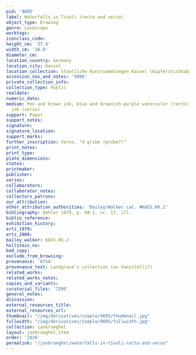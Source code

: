 ```yaml
---
pid: '9695'
label: Waterfalls in Tivoli (recto and verso)
object_type: Drawing
genre: Landscape
worktags:
iconclass_code:
height_cm: '37.4'
width_cm: '26.8'
diameter_cm:
location_country: Germany
location_city: Kassel
location_collection: Staatliche Kunstsammlungen Kassel (Kupferstichkabinett)
accession_nos_and_notes: '5096'
private_collection_info:
collection_type: Public
realdate:
numeric_date:
medium: Pen and brown ink, blue and brownish-purple watercolor (recto); pen and brown
  ink (verso)
support: Paper
support_notes:
signature:
signature_location:
support_marks:
further_inscription: Verso, "4 gribe (grobe?)"
print_notes:
print_type:
plate_dimensions:
states:
printmaker:
publisher:
series:
collaborators:
collaborator_notes:
collectors_patrons:
our_attribution:
other_attribution_authorities: 'Bailey/Walker cat. #KASS.KK.2'
bibliography: Oehler 1979, p. 60-1, nr. 17, ill.
biblio_reference:
exhibition_history:
ertz_1979:
ertz_2008:
bailey_walker: KASS.KK.2
hollstein_no:
bad_copy:
exclude_from_browsing:
provenance: '6754'
provenance_text: Landgrave's collection (as Vanvitelli?)
related_works:
related_works_notes:
copies_and_variants:
curatorial_files: '7295'
general_notes:
discussion:
external_resources_title:
external_resources_url:
thumbnail: "/img/derivatives/simple/9695/thumbnail.jpg"
fullwidth: "/img/derivatives/simple/9695/fullwidth.jpg"
collection: janbrueghel
layout: janbrueghel_item
order: '1026'
permalink: "/janbrueghel/waterfalls-in-tivoli-recto-and-verso"
---
```

